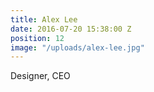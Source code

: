 ```yaml
---
title: Alex Lee
date: 2016-07-20 15:38:00 Z
position: 12
image: "/uploads/alex-lee.jpg"
---
```


Designer, CEO
